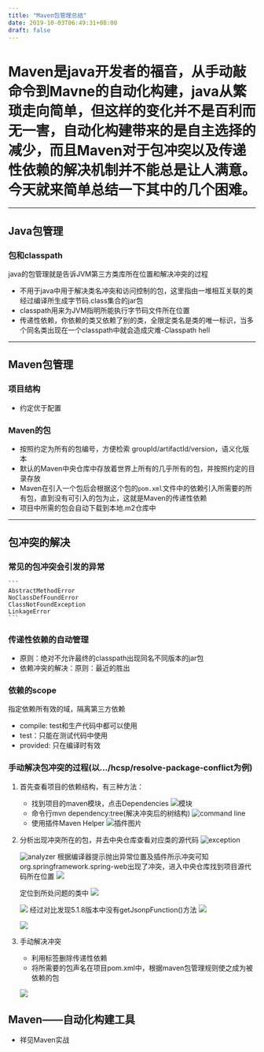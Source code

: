 ```yaml
---
title: "Maven包管理总结"
date: 2019-10-03T06:49:31+08:00
draft: false
---
```

# Maven是java开发者的福音，从手动敲命令到Mavne的自动化构建，java从繁琐走向简单，但这样的变化并不是百利而无一害，自动化构建带来的是自主选择的减少，而且Maven对于包冲突以及传递性依赖的解决机制并不能总是让人满意。今天就来简单总结一下其中的几个困难。
*****
## Java包管理 
### 包和classpath
java的包管理就是告诉JVM第三方类库所在位置和解决冲突的过程

* 不用于java中用于解决类名冲突和访问控制的包，这里指由一堆相互关联的类经过编译所生成字节码.class集合的jar包
* classpath用来为JVM指明所能执行字节码文件所在位置
* 传递性依赖，你依赖的类又依赖了别的类，全限定类名是类的唯一标识，当多个同名类出现在一个classpath中就会造成灾难-Classpath hell

*****
## Maven包管理
### 项目结构
* 约定优于配置 
### Maven的包
* 按照约定为所有的包编号，⽅便检索 
groupId/artifactId/version，语义化版本 
* 默认的Maven中央仓库中存放着世界上所有的几乎所有的包，并按照约定的目录存放
* Maven在引入一个包后会根据这个包的`pom.xml`文件中的依赖引入所需要的所有包，直到没有可引入的包为止，这就是Maven的传递性依赖
* 项目中所需的包会自动下载到本地.m2仓库中
*****
## 包冲突的解决
### 常见的包冲突会引发的异常
    ```
    AbstractMethodError
    NoClassDefFoundError
    ClassNotFoundException
    LinkageError
    ```

### 传递性依赖的⾃动管理
* 原则：绝对不允许最终的classpath出现同名不同版本的jar包
* 依赖冲突的解决：原则：最近的胜出

### 依赖的scope
指定依赖所有效的域，隔离第三方依赖

* compile: test和生产代码中都可以使用
* test：只能在测试代码中使用
* provided: 只在编译时有效

### 手动解决包冲突的过程(以.../hcsp/resolve-package-conflict为例)
1. 首先查看项目的依赖结构，有三种方法：
    * 找到项目的maven模块，点击Dependencies
    ![模块](/images/MavenPackagemanagement/1.png)
    * 命令行mvn dependency:tree(解决冲突后的树结构)
    ![command line](/images/MavenPackagemanagement/3.png)
    * 使用插件Maven Helper
    ![插件图片](/images/MavenPackagemanagement/2.png)
2. 分析出现冲突所在的包，并去中央仓库查看对应类的源代码
    ![exception](/images/MavenPackagemanagement/4.png)

    ![analyzer](/images/MavenPackagemanagement/5.png)
    根据编译器提示抛出异常位置及插件所示冲突可知org.springframework.spring-web出现了冲突，进入中央仓库找到项目源代码所在位置
    ![](/images/MavenPackagemanagement/6.png)

    定位到所处问题的类中
    ![](/images/MavenPackagemanagement/5.1.8.png)

    ![](/images/MavenPackagemanagement/4.3.6.png)
    经过对比发现5.1.8版本中没有getJsonpFunction()方法
    ![](/images/MavenPackagemanagement/8.png)

    ![](/images/MavenPackagemanagement/7.png)
3. 手动解决冲突
    * 利用<exclusion>标签删除传递性依赖
    * 将所需要的包声名在项目pom.xml中，根据maven包管理规则使之成为被依赖的包

    ![](/images/MavenPackagemanagement/9.png)
## Maven——⾃动化构建⼯具

* 祥见Maven实战

    


    

